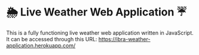 # 🌦 Live Weather Web Application ☔️
This is a fully functioning live weather web application written in JavaScript.
It can be accessed through this URL: https://ibra-weather-application.herokuapp.com/
